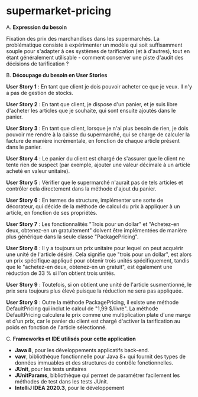 # supermarket-pricing

A. **Expression du besoin**

Fixation des prix des marchandises dans les supermarchés.
La problématique consiste à expérimenter un modèle qui soit suffisamment souple pour s'adapter à ces systèmes de tarification (et à d'autres), tout en étant généralement utilisable - comment conserver une piste d'audit des décisions de tarification ?


B. **Découpage du besoin en User Stories**

**User Story 1** : En tant que client je dois pouvoir acheter ce que je veux. Il n'y a pas de gestion de stocks.

**User Story 2** : En tant que client, je dispose d'un panier, et je suis libre d'acheter les articles que je souhaite, qui sont ensuite ajoutés dans le panier.

**User Story 3** : En tant que client, lorsque je n'ai plus besoin de rien, je dois pouvoir me rendre à la caisse du supermarché, qui se charge de calculer la facture de manière incrémentale, en fonction de chaque article présent dans le panier.

**User Story 4** : Le panier du client est chargé de s'assurer que le client ne tente rien de suspect (par exemple, ajouter une valeur décimale à un article acheté en valeur unitaire).

**User Story 5** : Vérifier que le supermarché n'aurait pas de tels articles et contrôler cela directement dans la méthode d'ajout du panier.

**User Story 6** : En termes de structure, implémenter une sorte de décorateur, qui décide de la méthode de calcul du prix à appliquer à un article, en fonction de ses propriétés.

**User Story 7** : Les fonctionnalités "Trois pour un dollar" et "Achetez-en deux, obtenez-en un gratuitement" doivent être implémentées de manière plus générique dans la seule classe "PackagePricing".

**User Story 8** : Il y a toujours un prix unitaire pour lequel on peut acquérir une unité de l'article désiré. Cela signifie que "trois pour un dollar", est alors un prix spécifique appliqué pour obtenir trois unités spécifiquement, tandis que le "achetez-en deux, obtenez-en un gratuit", est également une réduction de 33 % si l'on obtient trois unités.

**User Story 9** : Toutefois, si on obtient une unité de l'article susmentionné, le prix sera toujours plus élevé puisque la réduction ne sera pas appliquée.

**User Story 9** : Outre la méthode PackagePricing, il existe une méthode DefaultPricing qui inclut le calcul de "1,99 $/livre". La méthode DefaultPricing calculera le prix comme une multiplication plate d'une marge et d'un prix, car le panier du client est chargé d'activer la tarification au poids en fonction de l'article sélectionné.

C. **Frameworks et IDE utilisés pour cette application**

- **Java 8**, pour les développements applicatifs back-end.
- **vavr**, bibliothèque fonctionnelle pour Java 8+ qui fournit des types de données immuables et des structures de contrôle fonctionnelles.
- **JUnit**, pour les tests unitaires 
- **JUnitParams**, bibliothèque qui permet de paramétrer facilement les méthodes de test dans les tests JUnit.
- **IntelliJ IDEA 2020.3**, pour le développement

